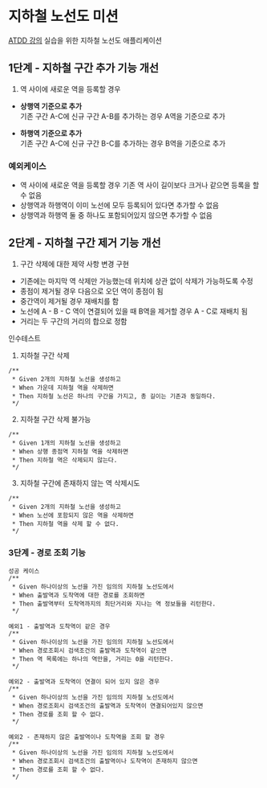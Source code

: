 # 지하철 노선도 미션
[ATDD 강의](https://edu.nextstep.camp/c/R89PYi5H) 실습을 위한 지하철 노선도 애플리케이션

## 1단계 - 지하철 구간 추가 기능 개선

1. 역 사이에 새로운 역을 등록할 경우

- **상행역 기준으로 추가**   
  기존 구간 A-C에 신규 구간 A-B를 추가하는 경우 A역을 기준으로 추가

- **하행역 기준으로 추가**  
  기존 구간 A-C에 신규 구간 B-C를 추가하는 경우 B역을 기준으로 추가

### 예외케이스

- 역 사이에 새로운 역을 등록할 경우 기존 역 사이 길이보다 크거나 같으면 등록을 할 수 없음
- 상행역과 하행역이 이미 노선에 모두 등록되어 있다면 추가할 수 없음
- 상행역과 하행역 둘 중 하나도 포함되어있지 않으면 추가할 수 없음

## 2단계 - 지하철 구간 제거 기능 개선

1. 구간 삭제에 대한 제약 사항 변경 구현
- 기존에는 마지막 역 삭제만 가능했는데 위치에 상관 없이 삭제가 가능하도록 수정
- 종점이 제거될 경우 다음으로 오던 역이 종점이 됨
- 중간역이 제거될 경우 재배치를 함
- 노선에 A - B - C 역이 연결되어 있을 때 B역을 제거할 경우 A - C로 재배치 됨
- 거리는 두 구간의 거리의 합으로 정함

인수테스트 
1. 지하철 구간 삭제 
```
/**
 * Given 2개의 지하철 노선을 생성하고
 * When 가운데 지하철 역을 삭제하면
 * Then 지하철 노선은 하나의 구간을 가지고, 총 길이는 기존과 동일하다.
 */
```

2. 지하철 구간 삭제 불가능
```
/**
 * Given 1개의 지하철 노선을 생성하고
 * When 상행 종점역 지하철 역을 삭제하면
 * Then 지하철 역은 삭제되지 않는다.
 */
```

3. 지하철 구간에 존재하지 않는 역 삭제시도
```
/**
 * Given 2개의 지하철 노선을 생성하고
 * When 노선에 포함되지 않은 역을 삭제하면
 * Then 지하철 역을 삭제 할 수 없다.
 */
```


### 3단계 - 경로 조회 기능

```
성공 케이스
/**
 * Given 하나이상의 노선을 가진 임의의 지하철 노선도에서 
 * When 출발역과 도착역에 대한 경로를 조회하면
 * Then 출발역부터 도착역까지의 최단거리와 지나는 역 정보들을 리턴한다. 
 */
```

```
예외1 - 출발역과 도착역이 같은 경우
/**
 * Given 하나이상의 노선을 가진 임의의 지하철 노선도에서
 * When 경로조회시 검색조건의 출발역과 도착역이 같으면 
 * Then 역 목록에는 하나의 역만을, 거리는 0을 리턴한다.  
 */
```

```
예외2 - 출발역과 도착역이 연결이 되어 있지 않은 경우
/**
 * Given 하나이상의 노선을 가진 임의의 지하철 노선도에서
 * When 경로조회시 검색조건의 출발역과 도착역이 연결되어있지 않으면
 * Then 경로를 조회 할 수 없다.
 */
```

```
예외2 - 존재하지 않은 출발역이나 도착역을 조회 할 경우
/**
 * Given 하나이상의 노선을 가진 임의의 지하철 노선도에서
 * When 경로조회시 검색조건의 출발역이나 도착역이 존재하지 않으면
 * Then 경로를 조회 할 수 없다.
 */
```

